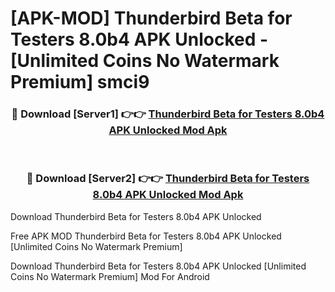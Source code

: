# [APK-MOD] Thunderbird Beta for Testers 8.0b4 APK Unlocked - [Unlimited Coins No Watermark Premium] smci9



<div align="center">
<h3>🔴 Download [Server1] 👉👉 <a href="https://momento.my/?title=Thunderbird_Beta_for_Testers_8.0b4_APK_Unlocked">Thunderbird Beta for Testers 8.0b4 APK Unlocked Mod Apk</a></h3><br>

<h3>🔴 Download [Server2] 👉👉 <a href="https://momento.my/?title=Thunderbird_Beta_for_Testers_8.0b4_APK_Unlocked">Thunderbird Beta for Testers 8.0b4 APK Unlocked Mod Apk</a></h3>
</div>



Download Thunderbird Beta for Testers 8.0b4 APK Unlocked 

Free APK MOD Thunderbird Beta for Testers 8.0b4 APK Unlocked [Unlimited Coins No Watermark Premium]

Download Thunderbird Beta for Testers 8.0b4 APK Unlocked [Unlimited Coins No Watermark Premium] Mod For Android
